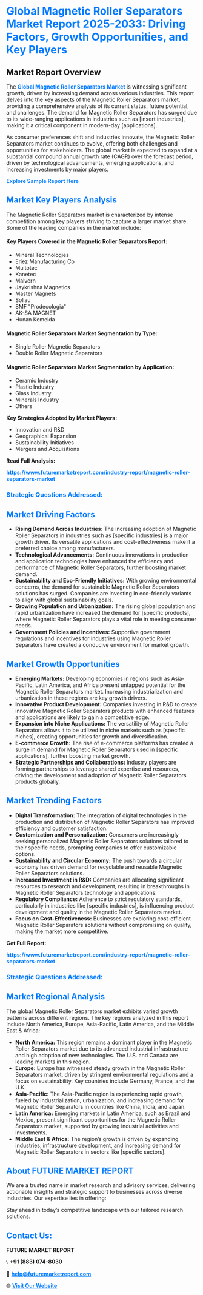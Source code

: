 <h1 style="color: #007BFF;">Global Magnetic Roller Separators Market Report 2025-2033: Driving Factors, Growth Opportunities, and Key Players</h1>

<section id="overview">
<h2>Market Report Overview</h2>
<p>The <a href="https://www.futuremarketreport.com/industry-report/magnetic-roller-separators-market" style="color: #007BFF; text-decoration: none;"><strong>Global Magnetic Roller Separators Market</strong></a> is witnessing significant growth, driven by increasing demand across various industries. This report delves into the key aspects of the Magnetic Roller Separators market, providing a comprehensive analysis of its current status, future potential, and challenges. The demand for Magnetic Roller Separators has surged due to its wide-ranging applications in industries such as [insert industries], making it a critical component in modern-day [applications].</p>
<p>As consumer preferences shift and industries innovate, the Magnetic Roller Separators market continues to evolve, offering both challenges and opportunities for stakeholders. The global market is expected to expand at a substantial compound annual growth rate (CAGR) over the forecast period, driven by technological advancements, emerging applications, and increasing investments by major players.</p>
</section>

<section id="overview">
<p><a href="https://www.futuremarketreport.com/request-sample/reportId=41721" style="color: #007BFF; text-decoration: none;"><strong>Explore Sample Report Here</strong></a></p>
</section>

<section id="key-players">
<h2 style="color: #007BFF;">Market Key Players Analysis</h2>
<p>The Magnetic Roller Separators market is characterized by intense competition among key players striving to capture a larger market share. Some of the leading companies in the market include:</p>
<h4>Key Players Covered in the Magnetic Roller Separators Report:</h4>
<ul><li>Mineral Technologies</li><li>Eriez Manufacturing Co</li><li>Multotec</li><li>Kanetec</li><li>Malvern</li><li>Jaykrishna Magnetics</li><li>Master Magnets</li><li>Sollau</li><li>SMF &quot;Prodecologia&quot;</li><li>AK-SA MAGNET</li><li>Hunan Kemeida</li></ul>
<h4>Magnetic Roller Separators Market Segmentation by Type:</h4>
<ul><li>Single Roller Magnetic Separators</li><li>Double Roller Magnetic Separators</li></ul>

<h4>Magnetic Roller Separators Market Segmentation by Application:</h4>
<ul><li>Ceramic Industry</li><li>Plastic Industry</li><li>Glass Industry</li><li>Minerals Industry</li><li>Others</li></ul>
<p><strong>Key Strategies Adopted by Market Players:</strong></p>
<ul>
<li>Innovation and R&D</li>
<li>Geographical Expansion</li>
<li>Sustainability Initiatives</li>
<li>Mergers and Acquisitions</li>
</ul>
</section>

<section>
<p><strong>Read Full Analysis: </strong></p><a href="https://www.futuremarketreport.com/industry-report/magnetic-roller-separators-market" style="color: #007BFF; text-decoration: none;"><strong>https://www.futuremarketreport.com/industry-report/magnetic-roller-separators-market</strong></a>
<h3 style="color: #007BFF;">Strategic Questions Addressed:</h3>
</section>

<section id="driving-factors">
<h2 style="color: #007BFF;">Market Driving Factors</h2>
<ul>
<li><strong>Rising Demand Across Industries:</strong> The increasing adoption of Magnetic Roller Separators in industries such as [specific industries] is a major growth driver. Its versatile applications and cost-effectiveness make it a preferred choice among manufacturers.</li>
<li><strong>Technological Advancements:</strong> Continuous innovations in production and application technologies have enhanced the efficiency and performance of Magnetic Roller Separators, further boosting market demand.</li>
<li><strong>Sustainability and Eco-Friendly Initiatives:</strong> With growing environmental concerns, the demand for sustainable Magnetic Roller Separators solutions has surged. Companies are investing in eco-friendly variants to align with global sustainability goals.</li>
<li><strong>Growing Population and Urbanization:</strong> The rising global population and rapid urbanization have increased the demand for [specific products], where Magnetic Roller Separators plays a vital role in meeting consumer needs.</li>
<li><strong>Government Policies and Incentives:</strong> Supportive government regulations and incentives for industries using Magnetic Roller Separators have created a conducive environment for market growth.</li>
</ul>
</section>

<section id="growth-opportunities">
<h2 style="color: #007BFF;">Market Growth Opportunities</h2>
<ul>
<li><strong>Emerging Markets:</strong> Developing economies in regions such as Asia-Pacific, Latin America, and Africa present untapped potential for the Magnetic Roller Separators market. Increasing industrialization and urbanization in these regions are key growth drivers.</li>
<li><strong>Innovative Product Development:</strong> Companies investing in R&D to create innovative Magnetic Roller Separators products with enhanced features and applications are likely to gain a competitive edge.</li>
<li><strong>Expansion into Niche Applications:</strong> The versatility of Magnetic Roller Separators allows it to be utilized in niche markets such as [specific niches], creating opportunities for growth and diversification.</li>
<li><strong>E-commerce Growth:</strong> The rise of e-commerce platforms has created a surge in demand for Magnetic Roller Separators used in [specific applications], further boosting market growth.</li>
<li><strong>Strategic Partnerships and Collaborations:</strong> Industry players are forming partnerships to leverage shared expertise and resources, driving the development and adoption of Magnetic Roller Separators products globally.</li>
</ul>
</section>

<section id="trending-factors">
<h2 style="color: #007BFF;">Market Trending Factors</h2>
<ul>
<li><strong>Digital Transformation:</strong> The integration of digital technologies in the production and distribution of Magnetic Roller Separators has improved efficiency and customer satisfaction.</li>
<li><strong>Customization and Personalization:</strong> Consumers are increasingly seeking personalized Magnetic Roller Separators solutions tailored to their specific needs, prompting companies to offer customizable options.</li>
<li><strong>Sustainability and Circular Economy:</strong> The push towards a circular economy has driven demand for recyclable and reusable Magnetic Roller Separators solutions.</li>
<li><strong>Increased Investment in R&D:</strong> Companies are allocating significant resources to research and development, resulting in breakthroughs in Magnetic Roller Separators technology and applications.</li>
<li><strong>Regulatory Compliance:</strong> Adherence to strict regulatory standards, particularly in industries like [specific industries], is influencing product development and quality in the Magnetic Roller Separators market.</li>
<li><strong>Focus on Cost-Effectiveness:</strong> Businesses are exploring cost-efficient Magnetic Roller Separators solutions without compromising on quality, making the market more competitive.</li>
</ul>
</section>

<section>
<p><strong>Get Full Report: </strong></p><a href="https://www.futuremarketreport.com/industry-report/magnetic-roller-separators-market" style="color: #007BFF; text-decoration: none;"><strong>https://www.futuremarketreport.com/industry-report/magnetic-roller-separators-market</strong></a>
<h3 style="color: #007BFF;">Strategic Questions Addressed:</h3>
</section>


<section id="regional-analysis">
<h2 style="color: #007BFF;">Market Regional Analysis</h2>
<p>The global Magnetic Roller Separators market exhibits varied growth patterns across different regions. The key regions analyzed in this report include North America, Europe, Asia-Pacific, Latin America, and the Middle East & Africa:</p>
<ul>
<li><strong>North America:</strong> This region remains a dominant player in the Magnetic Roller Separators market due to its advanced industrial infrastructure and high adoption of new technologies. The U.S. and Canada are leading markets in this region.</li>
<li><strong>Europe:</strong> Europe has witnessed steady growth in the Magnetic Roller Separators market, driven by stringent environmental regulations and a focus on sustainability. Key countries include Germany, France, and the U.K.</li>
<li><strong>Asia-Pacific:</strong> The Asia-Pacific region is experiencing rapid growth, fueled by industrialization, urbanization, and increasing demand for Magnetic Roller Separators in countries like China, India, and Japan.</li>
<li><strong>Latin America:</strong> Emerging markets in Latin America, such as Brazil and Mexico, present significant opportunities for the Magnetic Roller Separators market, supported by growing industrial activities and investments.</li>
<li><strong>Middle East & Africa:</strong> The region’s growth is driven by expanding industries, infrastructure development, and increasing demand for Magnetic Roller Separators in sectors like [specific sectors].</li>
</ul>
</section>

<footer>
<h2 style="color: #007BFF;">About FUTURE MARKET REPORT</h2>
<p>We are a trusted name in market research and advisory services, delivering actionable insights and strategic support to businesses across diverse industries. Our expertise lies in offering:</p>

<p>Stay ahead in today’s competitive landscape with our tailored research solutions.</p>

<h2 style="color: #007BFF;">Contact Us:</h2>
<p><strong>FUTURE MARKET REPORT</strong></p>
<p>📞 <strong>+91 (883) 074-8030</strong></p>
<p>📧 <strong><a href="mailto:help@futuremarketreport.com" style="color: #007BFF;">help@futuremarketreport.com</a></strong></p>
<p>🌐 <strong><a href="https://www.futuremarketreport.com/" style="color: #007BFF;">Visit Our Website</a></strong></p>
</footer>